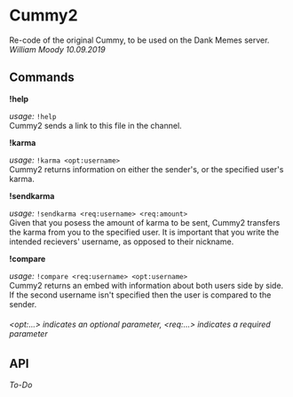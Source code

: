 # Cummy2

Re-code of the original Cummy, to be used on the Dank Memes server. <br>
_William Moody 10.09.2019_ <br>

## Commands

**!help**

_usage:_ `!help` <br>
Cummy2 sends a link to this file in the channel.


**!karma**

_usage:_ `!karma <opt:username>` <br>
Cummy2 returns information on either the sender's, or the specified user's karma.


**!sendkarma**

_usage:_ `!sendkarma <req:username> <req:amount>` <br>
Given that you posess the amount of karma to be sent, Cummy2 transfers the karma from you to the specified user. It is important that you write the intended recievers' username, as opposed to their nickname.

**!compare**

_usage:_ `!compare <req:username> <opt:username>` <br>
Cummy2 returns an embed with information about both users side by side. If the second username isn't specified then the user is compared to the sender.

###### _\<opt:...\> indicates an optional parameter, \<req:...\> indicates a required parameter_

## API

_To-Do_
